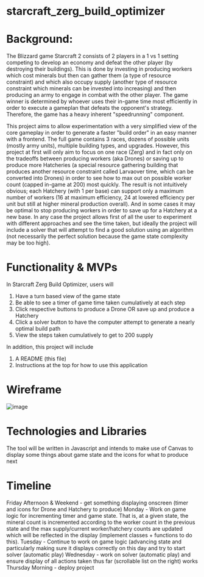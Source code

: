 # starcraft_zerg_build_optimizer

# Background:

The Blizzard game Starcraft 2 consists of 2 players in a 1 vs 1 setting competing to develop an economy and defeat the other player (by destroying their buildings). This is done by investing in producing workers which cost minerals but then can gather them (a type of resource constraint) and which also occupy supply (another type of resource constraint which minerals can be invested into increasing) and then producing an army to engage in combat with the other player. The game winner is determined by whoever uses their in-game time most efficiently in order to execute a gameplan that defeats the opponent's strategy. Therefore, the game has a heavy inherent "speedrunning" component.

This project aims to allow experimentation with a very simplified view of the core gameplay in order to generate a faster "build order" in an easy manner with a frontend. The full game contains 3 races, dozens of possible units (mostly army units), multiple building types, and upgrades. However, this project at first will only aim to focus on one race (Zerg) and in fact only on the tradeoffs between producing workers (aka Drones) or saving up to produce more Hatcheries (a special resource gathering building that produces another resource constraint called Larvaover time, which can be converted into Drones) in order to see how to max out on possible worker count (capped in-game at 200) most quickly. The result is not intuitively obvious; each Hatchery (with 1 per base) can support only a maximum number of workers (16 at maximum efficiency, 24 at lowered efficiency per unit but still at higher mineral production overall). And in some cases it may be optimal to stop producing workers in order to save up for a Hatchery at a new base. In any case the project allows first of all the user to experiment with different approaches and see the time taken, but ideally the project will include a solver that will attempt to find a good solution using an algorithm (not necessarily the perfect solution because the game state complexity may be too high). 

# Functionality & MVPs

In Starcraft Zerg Build Optimizer, users will 

1. Have a turn based view of the game state
2. Be able to see a timer of game time taken cumulatively at each step
3. Click respective buttons to produce a Drone OR save up and produce a Hatchery
4. Click a solver button to have the computer attempt to generate a nearly optimal build path
5. View the steps taken cumulatively to get to 200 supply

In addition, this project will include
1. A README (this file)
2. Instructions at the top for how to use this application

# Wireframe

![image](https://user-images.githubusercontent.com/95226683/152575398-e896962b-fb13-463e-abde-4dc83b49e950.png)


# Technologies and Libraries

The tool will be written in Javascript and intends to make use of Canvas to display some things about game state and the icons for what to produce next

# Timeline 
Friday Afternoon & Weekend - get something displaying onscreen (timer and icons for Drone and Hatchery to produce)
Monday - Work on game logic for incrementing timer and game state. That is, at a given state, the mineral count is incremented according to the worker count in the previous state and the max supply/current worker/hatchery counts are updated which will be reflected in the display (implement classes + functions to do this).
Tuesday - Continue to work on game logic (advancing state and particularly making sure it displays correctly on this day and try to start solver (automatic play)
Wednesday - work on solver (automatic play) and ensure display of all actions taken thus far (scrollable list on the right) works
Thursday Morning - deploy project
